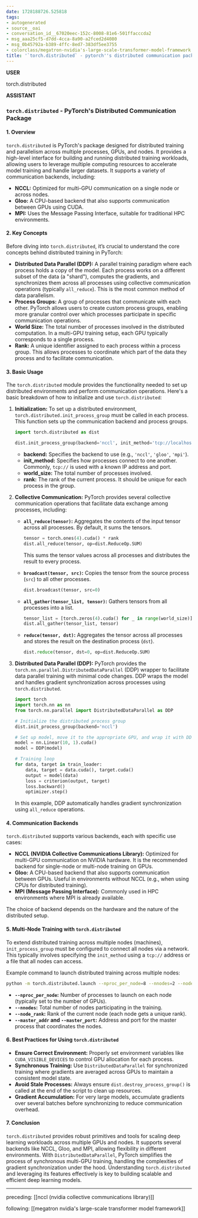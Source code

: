 ```yaml
---
date: 1728188726.525818
tags:
- autogenerated
- source__oai
- conversation_id__67020eec-152c-8008-81e6-501ffacccda2
- msg_aaa25cf5-d7dd-4cca-8a90-a2fced2d4080
- msg_0b45792a-b389-4ffc-8ed7-383df5ee3755
- colorclass/megatron-nvidia's-large-scale-transformer-model-framework
title: '`torch.distributed` - pytorch''s distributed communication package'
---
```


**USER**

torch.distributed


**ASSISTANT**

### `torch.distributed` - PyTorch's Distributed Communication Package

#### **1. Overview**
`torch.distributed` is PyTorch's package designed for distributed training and parallelism across multiple processes, GPUs, and nodes. It provides a high-level interface for building and running distributed training workloads, allowing users to leverage multiple computing resources to accelerate model training and handle larger datasets. It supports a variety of communication backends, including:
- **NCCL:** Optimized for multi-GPU communication on a single node or across nodes.
- **Gloo:** A CPU-based backend that also supports communication between GPUs using CUDA.
- **MPI:** Uses the Message Passing Interface, suitable for traditional HPC environments.

#### **2. Key Concepts**
Before diving into `torch.distributed`, it’s crucial to understand the core concepts behind distributed training in PyTorch:

- **Distributed Data Parallel (DDP):** A parallel training paradigm where each process holds a copy of the model. Each process works on a different subset of the data (a "shard"), computes the gradients, and synchronizes them across all processes using collective communication operations (typically `all_reduce`). This is the most common method of data parallelism.
- **Process Groups:** A group of processes that communicate with each other. PyTorch allows users to create custom process groups, enabling more granular control over which processes participate in specific communication operations.
- **World Size:** The total number of processes involved in the distributed computation. In a multi-GPU training setup, each GPU typically corresponds to a single process.
- **Rank:** A unique identifier assigned to each process within a process group. This allows processes to coordinate which part of the data they process and to facilitate communication.

#### **3. Basic Usage**
The `torch.distributed` module provides the functionality needed to set up distributed environments and perform communication operations. Here's a basic breakdown of how to initialize and use `torch.distributed`:

1. **Initialization:**
   To set up a distributed environment, `torch.distributed.init_process_group` must be called in each process. This function sets up the communication backend and process groups.

    ```python
    import torch.distributed as dist

    dist.init_process_group(backend='nccl', init_method='tcp://localhost:23456', world_size=4, rank=0)
    ```

    - **backend:** Specifies the backend to use (e.g., `'nccl'`, `'gloo'`, `'mpi'`).
    - **init_method:** Specifies how processes connect to one another. Commonly, `tcp://` is used with a known IP address and port.
    - **world_size:** The total number of processes involved.
    - **rank:** The rank of the current process. It should be unique for each process in the group.

2. **Collective Communication:**
   PyTorch provides several collective communication operations that facilitate data exchange among processes, including:
   
   - **`all_reduce(tensor)`:** Aggregates the contents of the input tensor across all processes. By default, it sums the tensors.
     ```python
     tensor = torch.ones(4).cuda() * rank
     dist.all_reduce(tensor, op=dist.ReduceOp.SUM)
     ```
     This sums the tensor values across all processes and distributes the result to every process.

   - **`broadcast(tensor, src)`:** Copies the tensor from the source process (`src`) to all other processes.
     ```python
     dist.broadcast(tensor, src=0)
     ```
   
   - **`all_gather(tensor_list, tensor)`:** Gathers tensors from all processes into a list.
     ```python
     tensor_list = [torch.zeros(4).cuda() for _ in range(world_size)]
     dist.all_gather(tensor_list, tensor)
     ```
   
   - **`reduce(tensor, dst)`:** Aggregates the tensor across all processes and stores the result on the destination process (`dst`).
     ```python
     dist.reduce(tensor, dst=0, op=dist.ReduceOp.SUM)
     ```

3. **Distributed Data Parallel (DDP):**
   PyTorch provides the `torch.nn.parallel.DistributedDataParallel` (DDP) wrapper to facilitate data parallel training with minimal code changes. DDP wraps the model and handles gradient synchronization across processes using `torch.distributed`.

    ```python
    import torch
    import torch.nn as nn
    from torch.nn.parallel import DistributedDataParallel as DDP

    # Initialize the distributed process group
    dist.init_process_group(backend='nccl')

    # Set up model, move it to the appropriate GPU, and wrap it with DDP
    model = nn.Linear(10, 1).cuda()
    model = DDP(model)

    # Training loop
    for data, target in train_loader:
        data, target = data.cuda(), target.cuda()
        output = model(data)
        loss = criterion(output, target)
        loss.backward()
        optimizer.step()
    ```

   In this example, DDP automatically handles gradient synchronization using `all_reduce` operations.

#### **4. Communication Backends**
`torch.distributed` supports various backends, each with specific use cases:

- **NCCL (NVIDIA Collective Communications Library):** Optimized for multi-GPU communication on NVIDIA hardware. It is the recommended backend for single-node or multi-node training on GPUs.
- **Gloo:** A CPU-based backend that also supports communication between GPUs. Useful in environments without NCCL (e.g., when using CPUs for distributed training).
- **MPI (Message Passing Interface):** Commonly used in HPC environments where MPI is already available.

The choice of backend depends on the hardware and the nature of the distributed setup.

#### **5. Multi-Node Training with `torch.distributed`**
To extend distributed training across multiple nodes (machines), `init_process_group` must be configured to connect all nodes via a network. This typically involves specifying the `init_method` using a `tcp://` address or a file that all nodes can access.

Example command to launch distributed training across multiple nodes:

```bash
python -m torch.distributed.launch --nproc_per_node=8 --nnodes=2 --node_rank=0 --master_addr="192.168.1.1" --master_port=23456 train.py
```
- **`--nproc_per_node`:** Number of processes to launch on each node (typically set to the number of GPUs).
- **`--nnodes`:** Total number of nodes participating in the training.
- **`--node_rank`:** Rank of the current node (each node gets a unique rank).
- **`--master_addr` and `--master_port`:** Address and port for the master process that coordinates the nodes.

#### **6. Best Practices for Using `torch.distributed`**
- **Ensure Correct Environment:** Properly set environment variables like `CUDA_VISIBLE_DEVICES` to control GPU allocation for each process.
- **Synchronous Training:** Use `DistributedDataParallel` for synchronized training where gradients are averaged across GPUs to maintain a consistent model state.
- **Avoid Stale Processes:** Always ensure `dist.destroy_process_group()` is called at the end of the script to clean up resources.
- **Gradient Accumulation:** For very large models, accumulate gradients over several batches before synchronizing to reduce communication overhead.

#### **7. Conclusion**
`torch.distributed` provides robust primitives and tools for scaling deep learning workloads across multiple GPUs and nodes. It supports several backends like NCCL, Gloo, and MPI, allowing flexibility in different environments. With `DistributedDataParallel`, PyTorch simplifies the process of synchronous multi-GPU training, handling the complexities of gradient synchronization under the hood. Understanding `torch.distributed` and leveraging its features effectively is key to building scalable and efficient deep learning models.


---

preceding: [[nccl (nvidia collective communications library)]]  


following: [[megatron nvidia's large-scale transformer model framework]]